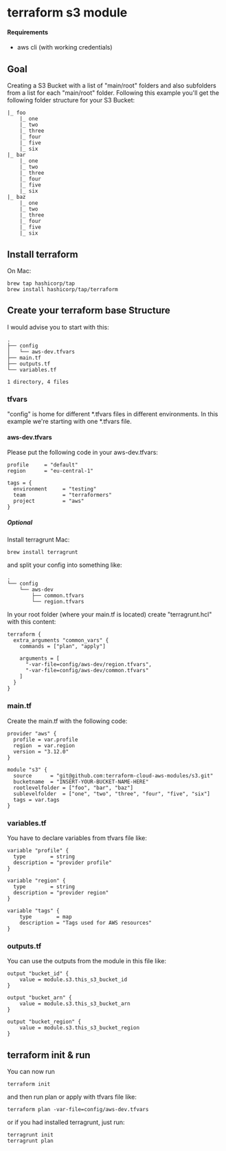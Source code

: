 # terraform s3 module

#### Requirements

 - aws cli (with working credentials)

## Goal

Creating a S3 Bucket with a list of "main/root" folders and also subfolders from a list for each "main/root" folder.
Following this example you'll get the following folder structure for your S3 Bucket:

    |_ foo
    	|_ one
    	|_ two
    	|_ three
    	|_ four
    	|_ five
    	|_ six
    |_ bar
    	|_ one
    	|_ two
    	|_ three
    	|_ four
    	|_ five
    	|_ six
    |_ baz
    	|_ one
    	|_ two
    	|_ three
    	|_ four
    	|_ five
    	|_ six

## Install terraform

On Mac:

    brew tap hashicorp/tap
    brew install hashicorp/tap/terraform

## Create your terraform base Structure

I would advise you to start with this:

    .
    ├── config
    │   └── aws-dev.tfvars
    ├── main.tf
    ├── outputs.tf
    └── variables.tf

    1 directory, 4 files

### tfvars

"config" is home for different *.tfvars files in different environments.
In this example we're starting with one *.tfvars file.

#### aws-dev.tfvars

Please put the following code in your aws-dev.tfvars:

    profile		= "default"
    region		= "eu-central-1"

    tags = {
      environment     = "testing"
      team            = "terraformers"
      project         = "aws"
    }

##### Optional

Install terragrunt
Mac:

    brew install terragrunt

and split your config into something like:

    .
    └── config
        └── aws-dev
            ├── common.tfvars
            └── region.tfvars

In your root folder (where your main.tf is located) create "terragrunt.hcl" with this content:

    terraform {
      extra_arguments "common_vars" {
        commands = ["plan", "apply"]

        arguments = [
          "-var-file=config/aws-dev/region.tfvars",
          "-var-file=config/aws-dev/common.tfvars"
        ]
      }
    }

### main.tf

Create the main.tf with the following code:

    provider "aws" {
      profile = var.profile
      region  = var.region
      version = "3.12.0"
    }

    module "s3" {
      source      = "git@github.com:terraform-cloud-aws-modules/s3.git"
      bucketname  = "INSERT-YOUR-BUCKET-NAME-HERE"
      rootlevelfolder = ["foo", "bar", "baz"]
      sublevelfolder  = ["one", "two", "three", "four", "five", "six"]
      tags = var.tags
    }

### variables.tf

You have to declare variables from tfvars file like:

    variable "profile" {
      type        = string
      description = "provider profile"
    }

    variable "region" {
      type        = string
      description = "provider region"
    }

    variable "tags" {
        type        = map
        description = "Tags used for AWS resources"
    }

### outputs.tf

You can use the outputs from the module in this file like:

    output "bucket_id" {
        value = module.s3.this_s3_bucket_id
    }

    output "bucket_arn" {
        value = module.s3.this_s3_bucket_arn
    }

    output "bucket_region" {
        value = module.s3.this_s3_bucket_region
    }

## terraform init & run

You can now run

    terraform init

and then run plan or apply with tfvars file like:

    terraform plan -var-file=config/aws-dev.tfvars

or if you had installed terragrunt, just run:

    terragrunt init
    terragrunt plan
